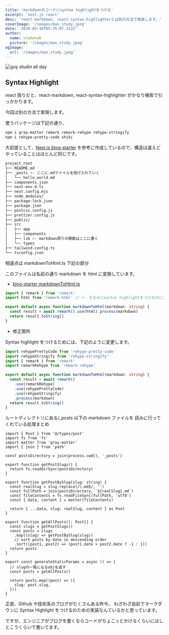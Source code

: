 ```yaml
---
title: 'markdownのコードにsyntax highlightをつける'
excerpt: 'next.js react'
desc: 'react-markdown, react-syntax-highlighterとは別の方法で実装します。'
coverImage: '/images/man_study.jpeg'
date: '2020-03-16T05:35:07.322Z'
author:
  name: vtakenak
  picture: '/images/man_study.jpeg'
ogImage:
  url: '/images/man_study.jpeg'
---
```


![guy studin all day](/images/man_study.jpeg)

## Syntax Highlight

react 周りだと、react-markdown, react-syntax-highlighter がかなり検索で引っかかります。

今回は別の方法で実現します。

使うパッケージは下記の通り、

```sh
npm i gray-matter remark remark-rehype rehype-stringify
npm i rehype-pretty-code shiki
```

大前提として、[Next.js blog-starter](https://github.com/vercel/next.js/tree/canary/examples/blog-starter)
を参考に作成しているので、構造は違えどやっていることはほとんど同じです。

```sh
project_root
├── README.md
├── _posts <- ここに.mdファイルを投げ入れていく
│   └── hello_world.md
├── components.json
├── next-env.d.ts
├── next.config.mjs
├── node_modules/
├── package-lock.json
├── package.json
├── postcss.config.js
├── prettier.config.js
├── public/
├── src
│   ├── app
│   ├── components
│   ├── lib <- markdown周りの関数はここに書く
│   └── types
├── tailwind.config.ts
└── tsconfig.json
```

相違点は markdownToHtml.ts 下記の部分

このファイルは名前の通り markdown を html に変換しています。

- [blog-starter markdownToHtml.ts](https://github.com/vercel/next.js/blob/canary/examples/blog-starter/src/lib/markdownToHtml.ts)

```ts
import { remark } from 'remark'
import html from 'remark-html' // <- ちなみにsyntax highlightをつけるのにこれはいらない

export default async function markdownToHtml(markdown: string) {
  const result = await remark().use(html).process(markdown)
  return result.toString()
}
```

- 修正箇所

Syntax highlight をつけるためには、下記のように変更します。

```ts
import rehypePrettyCode from 'rehype-pretty-code'
import rehypeStringify from 'rehype-stringify'
import { remark } from 'remark'
import remarkRehype from 'remark-rehype'

export default async function markdownToHtml(markdown: string) {
  const result = await remark()
    .use(remarkRehype)
    .use(rehypePrettyCode)
    .use(rehypeStringify)
    .process(markdown)
  return result.toString()
}
```

ルートディレクトリにある/\_posts 以下の markdown ファイルを
読みに行ってくれている処理まとめ

```tsx
import { Post } from '@/types/post'
import fs from 'fs'
import matter from 'gray-matter'
import { join } from 'path'

const postsDirectory = join(process.cwd(), '_posts')

export function getPostSlugs() {
  return fs.readdirSync(postsDirectory)
}

export function getPostBySlug(slug: string) {
  const realSlug = slug.replace(/\.md$/, '')
  const fullPath = join(postsDirectory, `${realSlug}.md`)
  const fileContents = fs.readFileSync(fullPath, 'utf8')
  const { data, content } = matter(fileContents)

  return { ...data, slug: realSlug, content } as Post
}

export function getAllPosts(): Post[] {
  const slugs = getPostSlugs()
  const posts = slugs
    .map((slug) => getPostBySlug(slug))
    // sort posts by date in descending order
    .sort((post1, post2) => (post1.date > post2.date ? -1 : 1))
  return posts
}

export const generateStaticParams = async () => {
  // slugの一覧になるobjを返す
  const posts = getAllPosts()

  return posts.map((post) => ({
    slug: post.slug,
  }))
}
```

正直、Github や技術系のブログがたくさんある昨今、
わざわざ自前でマークダウンに Syntax Highlight をつけるのための実装なんているかと思っています。

ですが、エンジニアがブログを書くならコードがちょこっとかけるくらいにはしとこうくらいで書いてます。
